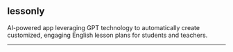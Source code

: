 ## lessonly

AI-powered app leveraging GPT technology to automatically create customized, engaging English lesson plans for students and teachers.

---
